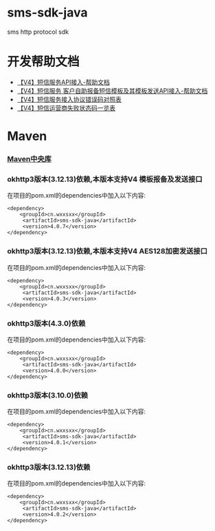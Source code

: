 # sms-sdk-java

sms http protocol sdk

# 开发帮助文档

- [【V4】短信服务API接入-帮助文档][]
- [【V4】短信服务 客户自助报备短信模板及其模板发送API接入-帮助文档][]
- [【V4】短信服务接入协议错误码对照表][]
- [【V4】短信运营商失败状态码一览表][]

[【V4】短信服务API接入-帮助文档]:https://api-wiki.wxxsxx.com
[【V4】短信服务 客户自助报备短信模板及其模板发送API接入-帮助文档]:https://www.yuque.com/docs/share/8446f03b-5132-4e87-b8d6-48b9cee0846a
[【V4】短信服务接入协议错误码对照表]:https://thoughts.teambition.com/share/5f22592404ce5e001a397794

[【V4】短信运营商失败状态码一览表]:https://thoughts.teambition.com/share/62f9aa40f3d36d0041586a7f#title=运营商短信失败状态码一览表

# Maven

### [Maven中央库](https://search.maven.org/artifact/cn.wxxsxx/sms-sdk-java/)

### okhttp3版本(3.12.13)依赖,本版本支持V4 模板报备及发送接口

在项目的pom.xml的dependencies中加入以下内容:

```
<dependency>
    <groupId>cn.wxxsxx</groupId>
     <artifactId>sms-sdk-java</artifactId>
     <version>4.0.7</version>
</dependency>
```

### okhttp3版本(3.12.13)依赖,本版本支持V4 AES128加密发送接口

在项目的pom.xml的dependencies中加入以下内容:

```
<dependency>
    <groupId>cn.wxxsxx</groupId>
     <artifactId>sms-sdk-java</artifactId>
     <version>4.0.3</version>
</dependency>
```

### okhttp3版本(4.3.0)依赖

在项目的pom.xml的dependencies中加入以下内容:

```
<dependency>
    <groupId>cn.wxxsxx</groupId>
     <artifactId>sms-sdk-java</artifactId>
     <version>4.0.0</version>
</dependency>
```

### okhttp3版本(3.10.0)依赖

在项目的pom.xml的dependencies中加入以下内容:

```
<dependency>
    <groupId>cn.wxxsxx</groupId>
     <artifactId>sms-sdk-java</artifactId>
     <version>4.0.1</version>
</dependency>
```

### okhttp3版本(3.12.13)依赖

在项目的pom.xml的dependencies中加入以下内容:

```
<dependency>
    <groupId>cn.wxxsxx</groupId>
     <artifactId>sms-sdk-java</artifactId>
     <version>4.0.2</version>
</dependency>
```